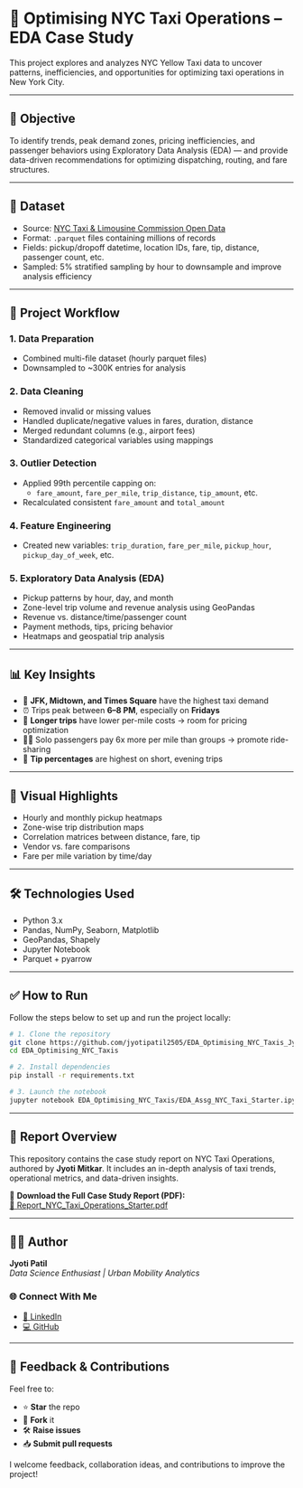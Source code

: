 # 🚕 Optimising NYC Taxi Operations – EDA Case Study

This project explores and analyzes NYC Yellow Taxi data to uncover patterns, inefficiencies, and opportunities for optimizing taxi operations in New York City.

---

## 📌 Objective

To identify trends, peak demand zones, pricing inefficiencies, and passenger behaviors using Exploratory Data Analysis (EDA) — and provide data-driven recommendations for optimizing dispatching, routing, and fare structures.

---

## 📂 Dataset

- Source: [NYC Taxi & Limousine Commission Open Data](https://www.nyc.gov/site/tlc/about/tlc-trip-record-data.page)
- Format: `.parquet` files containing millions of records
- Fields: pickup/dropoff datetime, location IDs, fare, tip, distance, passenger count, etc.
- Sampled: 5% stratified sampling by hour to downsample and improve analysis efficiency

---

## 🔧 Project Workflow

### 1. Data Preparation
- Combined multi-file dataset (hourly parquet files)
- Downsampled to ~300K entries for analysis

### 2. Data Cleaning
- Removed invalid or missing values
- Handled duplicate/negative values in fares, duration, distance
- Merged redundant columns (e.g., airport fees)
- Standardized categorical variables using mappings

### 3. Outlier Detection
- Applied 99th percentile capping on:
  - `fare_amount`, `fare_per_mile`, `trip_distance`, `tip_amount`, etc.
- Recalculated consistent `fare_amount` and `total_amount`

### 4. Feature Engineering
- Created new variables: `trip_duration`, `fare_per_mile`, `pickup_hour`, `pickup_day_of_week`, etc.

### 5. Exploratory Data Analysis (EDA)
- Pickup patterns by hour, day, and month
- Zone-level trip volume and revenue analysis using GeoPandas
- Revenue vs. distance/time/passenger count
- Payment methods, tips, pricing behavior
- Heatmaps and geospatial trip analysis

---

## 📊 Key Insights

- 🚖 **JFK, Midtown, and Times Square** have the highest taxi demand
- ⏰ Trips peak between **6–8 PM**, especially on **Fridays**
- 💸 **Longer trips** have lower per-mile costs → room for pricing optimization
- 💁‍♀️ Solo passengers pay 6x more per mile than groups → promote ride-sharing
- 🎯 **Tip percentages** are highest on short, evening trips

---


## 📍 Visual Highlights

- Hourly and monthly pickup heatmaps
- Zone-wise trip distribution maps
- Correlation matrices between distance, fare, tip
- Vendor vs. fare comparisons
- Fare per mile variation by time/day


---

## 🛠️ Technologies Used

- Python 3.x
- Pandas, NumPy, Seaborn, Matplotlib
- GeoPandas, Shapely
- Jupyter Notebook
- Parquet + pyarrow

---

## ✅ How to Run

Follow the steps below to set up and run the project locally:

```bash
# 1. Clone the repository
git clone https://github.com/jyotipatil2505/EDA_Optimising_NYC_Taxis_Jyoti_Mitkar.git
cd EDA_Optimising_NYC_Taxis

# 2. Install dependencies
pip install -r requirements.txt

# 3. Launch the notebook
jupyter notebook EDA_Optimising_NYC_Taxis/EDA_Assg_NYC_Taxi_Starter.ipynb

```

---


## 📘 Report Overview
This repository contains the case study report on NYC Taxi Operations, authored by **Jyoti Mitkar**. It includes an in-depth analysis of taxi trends, operational metrics, and data-driven insights.

📄 **Download the Full Case Study Report (PDF):**  
[🔗 Report_NYC_Taxi_Operations_Starter.pdf](https://github.com/jyotipatil2505/EDA_Optimising_NYC_Taxis/blob/main/EDA_Optimising_NYC_Taxis/Report_NYC_Taxi_Operations_Starter.pdf)


---

## 🙋‍♀️ Author

**Jyoti Patil**  
_Data Science Enthusiast | Urban Mobility Analytics_

### 🌐 Connect With Me
- [💼 LinkedIn](https://www.linkedin.com/in/jyoti-patil-9808067a/)  
- [💻 GitHub](https://github.com/jyotipatil2505)

---

## 💬 Feedback & Contributions

Feel free to:

- ⭐ **Star** the repo  
- 🍴 **Fork** it  
- 🛠️ **Raise issues**  
- 📥 **Submit pull requests**

I welcome feedback, collaboration ideas, and contributions to improve the project!

